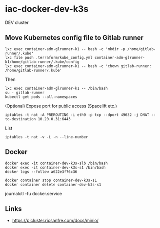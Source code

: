 # iac-docker-dev-k3s

DEV cluster

## Move Kubernetes config file to Gitlab runner

    lxc exec container-adm-glrunner-k1 -- bash -c 'mkdir -p /home/gitlab-runner/.kube'
    lxc file push .terraform/kube_config.yml container-adm-glrunner-k1/home/gitlab-runner/.kube/config
    lxc exec container-adm-glrunner-k1 -- bash -c 'chown gitlab-runner: /home/gitlab-runner/.kube'
    
Then
    
    lxc exec container-adm-glrunner-k1 -- /bin/bash
    su - gitlab-runner
    kubectl get pods --all-namespaces

(Optional) Expose port for public access (Spacelift etc.)

    iptables -t nat -A PREROUTING -i eth0 -p tcp --dport 49632 -j DNAT --to-destination 10.20.0.31:6443

List

    iptables -t nat -v -L -n --line-number

## Docker

    docker exec -it container-dev-k3s-slb /bin/bash
    docker exec -it container-dev-k3s-s1 /bin/bash
    docker logs --follow a622e3f76c36
    
    docker container stop container-dev-k3s-s1
    docker container delete container-dev-k3s-s1

journalctl -fu docker.service


## Links

- https://picluster.ricsanfre.com/docs/minio/
